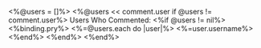 <!--

  <%= form_for @post.comments.build do |f| %>
    <%= f.label :content %>
    <%= f.text_area :content %>
    <%= f.label :user %>
    <%= f.collection_select :user_id, User.all, :id, :username %>
    <%= f.hidden_field :post_id %>
    <%= f.label :username %>
    <%= f.fields_for :user, @post.comments.last.build_user do |user_fields| %>
    		<%= user_fields.text_field :username %>
    	<% end %>
  <%= f.submit 'Create Comment'%>
  <% end %> -->

  <!-- <%=form_for @post do |f|%>
    <%= f.fields_for :comments, @post.comments.build do |comment| %>
        <%= comment.text_field :comment_content %>
        <%= comment.text_field :comment_user_id %>
      <% end %>
    <%= f.submit %>
  <% end %> -->

  <%@users = []%>
  <%@users << comment.user if @users != comment.user%>
  Users Who Commented:
  <%if @users != nil%>
  <%binding.pry%>
    <%=@users.each do |user|%>
      <%=user.username%>
      <%end%>
  <%end%>
<%end%>
